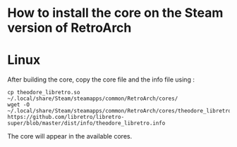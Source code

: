 # How to install the core on the Steam version of  RetroArch

# Linux

After building the core, copy the core file and the info file using :

```
cp theodore_libretro.so ~/.local/share/Steam/steamapps/common/RetroArch/cores/
wget -O ~/.local/share/Steam/steamapps/common/RetroArch/cores/theodore_libretro.info https://github.com/libretro/libretro-super/blob/master/dist/info/theodore_libretro.info
```

The core will appear in the available cores.
